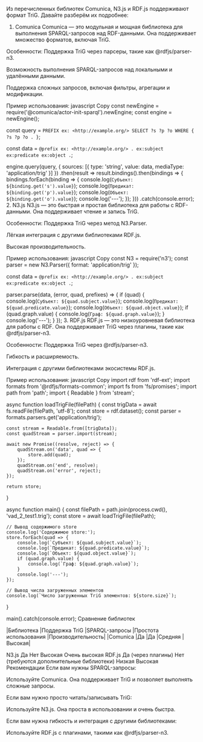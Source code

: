 
Из перечисленных библиотек Comunica, N3.js и RDF.js поддерживают формат TriG. Давайте разберём их подробнее:

1. Comunica
Comunica — это модульная и мощная библиотека для выполнения SPARQL-запросов над RDF-данными. Она поддерживает множество форматов, включая TriG.

Особенности:
Поддержка TriG через парсеры, такие как @rdfjs/parser-n3.

Возможность выполнения SPARQL-запросов над локальными и удалёнными данными.

Поддержка сложных запросов, включая фильтры, агрегации и модификации.

Пример использования:
javascript
Copy
const newEngine = require('@comunica/actor-init-sparql').newEngine;
const engine = newEngine();

const query = `
    PREFIX ex: <http://example.org/>
    SELECT ?s ?p ?o
    WHERE {
        ?s ?p ?o .
    }
`;

const data = `
    @prefix ex: <http://example.org/> .
    ex:subject ex:predicate ex:object .
`;

engine.query(query, { sources: [{ type: 'string', value: data, mediaType: 'application/trig' }] })
    .then(result => result.bindings().then(bindings => {
        bindings.forEach(binding => {
            console.log(`Субъект: ${binding.get('s').value}`);
            console.log(`Предикат: ${binding.get('p').value}`);
            console.log(`Объект: ${binding.get('o').value}`);
            console.log('---');
        });
    }))
    .catch(console.error);
2. N3.js
N3.js — это быстрая и простая библиотека для работы с RDF-данными. Она поддерживает чтение и запись TriG.

Особенности:
Поддержка TriG через метод N3.Parser.

Лёгкая интеграция с другими библиотеками RDF.js.

Высокая производительность.

Пример использования:
javascript
Copy
const N3 = require('n3');
const parser = new N3.Parser({ format: 'application/trig' });

const data = `
    @prefix ex: <http://example.org/> .
    ex:subject ex:predicate ex:object .
`;

parser.parse(data, (error, quad, prefixes) => {
    if (quad) {
        console.log(`Субъект: ${quad.subject.value}`);
        console.log(`Предикат: ${quad.predicate.value}`);
        console.log(`Объект: ${quad.object.value}`);
        if (quad.graph.value) {
            console.log(`Граф: ${quad.graph.value}`);
        }
        console.log('---');
    }
});
3. RDF.js
RDF.js — это низкоуровневая библиотека для работы с RDF. Она поддерживает TriG через плагины, такие как @rdfjs/parser-n3.

Особенности:
Поддержка TriG через @rdfjs/parser-n3.

Гибкость и расширяемость.

Интеграция с другими библиотеками экосистемы RDF.js.

Пример использования:
javascript
Copy
import rdf from 'rdf-ext';
import formats from '@rdfjs/formats-common';
import fs from 'fs/promises';
import path from 'path';
import { Readable } from 'stream';

async function loadTrigFile(filePath) {
    const trigData = await fs.readFile(filePath, 'utf-8');
    const store = rdf.dataset();
    const parser = formats.parsers.get('application/trig');

    const stream = Readable.from([trigData]);
    const quadStream = parser.import(stream);

    await new Promise((resolve, reject) => {
        quadStream.on('data', quad => {
            store.add(quad);
        });
        quadStream.on('end', resolve);
        quadStream.on('error', reject);
    });

    return store;
}

async function main() {
    const filePath = path.join(process.cwd(), 'vad_2_test1.trig');
    const store = await loadTrigFile(filePath);

    // Вывод содержимого store
    console.log('Содержимое store:');
    store.forEach(quad => {
        console.log(`Субъект: ${quad.subject.value}`);
        console.log(`Предикат: ${quad.predicate.value}`);
        console.log(`Объект: ${quad.object.value}`);
        if (quad.graph.value) {
            console.log(`Граф: ${quad.graph.value}`);
        }
        console.log('---');
    });

    // Вывод числа загруженных элементов
    console.log(`Число загруженных TriG элементов: ${store.size}`);
}

main().catch(console.error);
Сравнение библиотек

|Библиотека	|Поддержка TriG	|SPARQL-запросы	|Простота использования	|Производительность|
|Comunica	|Да	|Да	|Средняя	|Высокая|

N3.js	Да	Нет	Высокая	Очень высокая
RDF.js	Да (через плагины)	Нет (требуются дополнительные библиотеки)	Низкая	Высокая
Рекомендации
Если вам нужны SPARQL-запросы:

Используйте Comunica. Она поддерживает TriG и позволяет выполнять сложные запросы.

Если вам нужно просто читать/записывать TriG:

Используйте N3.js. Она проста в использовании и очень быстра.

Если вам нужна гибкость и интеграция с другими библиотеками:

Используйте RDF.js с плагинами, такими как @rdfjs/parser-n3.
